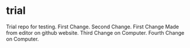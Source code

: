 trial
=====

Trial repo for testing.
First Change.
Second Change.
First Change Made from editor on github website.
Third Change on Computer.
Fourth Change on Computer.


